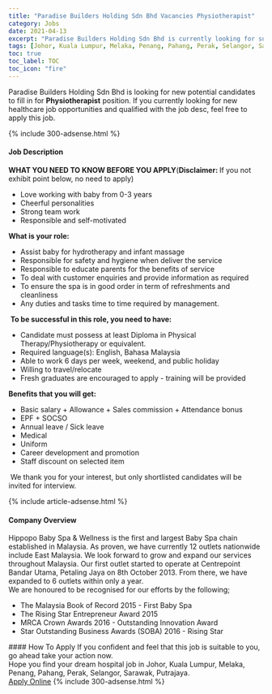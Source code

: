 ```yaml
---
title: "Paradise Builders Holding Sdn Bhd Vacancies Physiotherapist" 
category: Jobs 
date: 2021-04-13 
excerpt: "Paradise Builders Holding Sdn Bhd is currently looking for suitable person to fill in the Physiotherapist which positioned at Johor, Kuala Lumpur, Melaka, Penang, Pahang, Perak, Selangor, Sarawak, Putrajaya" 
tags: [Johor, Kuala Lumpur, Melaka, Penang, Pahang, Perak, Selangor, Sarawak, Putrajaya] 
toc: true 
toc_label: TOC 
toc_icon: "fire" 
--- 
```


<p>Paradise Builders Holding Sdn Bhd is looking for new potential candidates to fill in for <b>Physiotherapist</b> position. If you currently looking for new healthcare job opportunities and qualified with the job desc, feel free to apply this job.
</p>{% include 300-adsense.html %} 
<div><div><h4>Job Description</h4></div><div><div><span><div><p><strong>WHAT YOU NEED TO KNOW BEFORE YOU APPLY</strong>(<strong>Disclaimer: </strong>If you not exhibit point below, no need to apply)</p><ul><li>Love working with baby from 0-3 years</li><li>Cheerful personalities</li><li>Strong team work</li><li>Responsible and self-motivated</li></ul><p><strong>What is your role:</strong></p><ul><li>Assist baby for hydrotherapy and infant massage</li><li>Responsible for safety and hygiene when deliver the service</li><li>Responsible to educate parents for the benefits of service</li><li>To deal with customer enquiries and provide information as required</li><li>To ensure the spa is in good order in term of refreshments and cleanliness</li><li>Any duties and tasks time to time required by management.</li></ul><p>&#160;<strong>To be successful in this role, you need to have:</strong></p><ul><li>Candidate must possess at least Diploma in Physical Therapy/Physiotherapy or equivalent.</li><li>Required language(s):&#160;English, Bahasa Malaysia</li><li>Able to work 6 days per week, weekend, and public holiday&#160;</li><li>Willing to travel/relocate</li><li>Fresh graduates are encouraged to apply - training will be provided</li></ul><p><strong>Benefits that you will get:</strong></p><ul><li>Basic salary + Allowance + Sales commission + Attendance bonus</li><li>EPF + SOCSO&#160;</li><li>Annual leave / Sick leave</li><li>Medical</li><li>Uniform&#160;</li><li>Career development and promotion</li><li>Staff discount on selected item</li></ul><p>&#160;We thank you for your interest, but only shortlisted candidates will be invited for interview.&#160;</p></div></span></div></div></div> 
{% include article-adsense.html %} 
<div><div><h4>Company Overview</h4></div><div><div><span><div><div>Hippopo Baby Spa &amp; Wellness is the first and largest Baby Spa chain established in Malaysia. As proven, we have currently 12 outlets nationwide include East Malaysia. We look forward to grow and expand our services throughout Malaysia. Our first outlet started to operate at Centrepoint Bandar Utama, Petaling Jaya on 8th October 2013. From there, we have expanded to 6 outlets within only a year.</div>
<div>We are honoured to be recognised for our efforts by the following;</div>
<ul>
<li>The Malaysia Book of Record 2015 - First Baby Spa</li>
<li>The Rising Star Entrepreneur Award 2015</li>
<li>MRCA Crown Awards 2016 - Outstanding Innovation Award</li>
<li>Star Outstanding Business Awards (SOBA) 2016 - Rising Star</li>
</ul></div></span></div></div></div> 
#### How To Apply 
If you confident and feel that this job is suitable to you, go ahead take your action now. <br/> 
Hope you find your dream hospital job in Johor, Kuala Lumpur, Melaka, Penang, Pahang, Perak, Selangor, Sarawak, Putrajaya. <br/> 
<a href="https://www.jobstreet.com.my/en/job/physiotherapist-4535806?jobId=jobstreet-my-job-4535806" class="btn btn--warning" target="_blank" rel="nofollow noopenner">Apply Online</a> 
{% include 300-adsense.html %} 